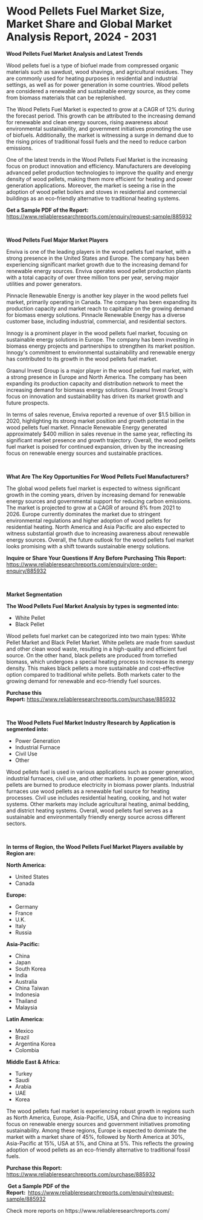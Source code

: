 <p><h1>Wood Pellets Fuel Market Size, Market Share and Global Market Analysis Report, 2024 - 2031</h1></p><p><strong>Wood Pellets Fuel Market Analysis and Latest Trends</strong></p>
<p><p>Wood pellets fuel is a type of biofuel made from compressed organic materials such as sawdust, wood shavings, and agricultural residues. They are commonly used for heating purposes in residential and industrial settings, as well as for power generation in some countries. Wood pellets are considered a renewable and sustainable energy source, as they come from biomass materials that can be replenished.</p><p>The Wood Pellets Fuel Market is expected to grow at a CAGR of 12% during the forecast period. This growth can be attributed to the increasing demand for renewable and clean energy sources, rising awareness about environmental sustainability, and government initiatives promoting the use of biofuels. Additionally, the market is witnessing a surge in demand due to the rising prices of traditional fossil fuels and the need to reduce carbon emissions.</p><p>One of the latest trends in the Wood Pellets Fuel Market is the increasing focus on product innovation and efficiency. Manufacturers are developing advanced pellet production technologies to improve the quality and energy density of wood pellets, making them more efficient for heating and power generation applications. Moreover, the market is seeing a rise in the adoption of wood pellet boilers and stoves in residential and commercial buildings as an eco-friendly alternative to traditional heating systems.</p></p>
<p><strong>Get a Sample PDF of the Report:&nbsp;</strong> <a href="https://www.reliableresearchreports.com/enquiry/request-sample/885932">https://www.reliableresearchreports.com/enquiry/request-sample/885932</a></p>
<p>&nbsp;</p>
<p><strong>Wood Pellets Fuel Major Market Players</strong></p>
<p><p>Enviva is one of the leading players in the wood pellets fuel market, with a strong presence in the United States and Europe. The company has been experiencing significant market growth due to the increasing demand for renewable energy sources. Enviva operates wood pellet production plants with a total capacity of over three million tons per year, serving major utilities and power generators.</p><p>Pinnacle Renewable Energy is another key player in the wood pellets fuel market, primarily operating in Canada. The company has been expanding its production capacity and market reach to capitalize on the growing demand for biomass energy solutions. Pinnacle Renewable Energy has a diverse customer base, including industrial, commercial, and residential sectors.</p><p>Innogy is a prominent player in the wood pellets fuel market, focusing on sustainable energy solutions in Europe. The company has been investing in biomass energy projects and partnerships to strengthen its market position. Innogy's commitment to environmental sustainability and renewable energy has contributed to its growth in the wood pellets fuel market.</p><p>Graanul Invest Group is a major player in the wood pellets fuel market, with a strong presence in Europe and North America. The company has been expanding its production capacity and distribution network to meet the increasing demand for biomass energy solutions. Graanul Invest Group's focus on innovation and sustainability has driven its market growth and future prospects.</p><p>In terms of sales revenue, Enviva reported a revenue of over $1.5 billion in 2020, highlighting its strong market position and growth potential in the wood pellets fuel market. Pinnacle Renewable Energy generated approximately $400 million in sales revenue in the same year, reflecting its significant market presence and growth trajectory. Overall, the wood pellets fuel market is poised for continued expansion, driven by the increasing focus on renewable energy sources and sustainable practices.</p></p>
<p>&nbsp;</p>
<p><strong>What Are The Key Opportunities For Wood Pellets Fuel Manufacturers?</strong></p>
<p><p>The global wood pellets fuel market is expected to witness significant growth in the coming years, driven by increasing demand for renewable energy sources and governmental support for reducing carbon emissions. The market is projected to grow at a CAGR of around 8% from 2021 to 2026. Europe currently dominates the market due to stringent environmental regulations and higher adoption of wood pellets for residential heating. North America and Asia Pacific are also expected to witness substantial growth due to increasing awareness about renewable energy sources. Overall, the future outlook for the wood pellets fuel market looks promising with a shift towards sustainable energy solutions.</p></p>
<p><strong>Inquire or Share Your Questions If Any Before Purchasing This Report:</strong> <a href="https://www.reliableresearchreports.com/enquiry/pre-order-enquiry/885932">https://www.reliableresearchreports.com/enquiry/pre-order-enquiry/885932</a></p>
<p>&nbsp;</p>
<p><strong>Market Segmentation</strong></p>
<p><strong>The Wood Pellets Fuel Market Analysis by types is segmented into:</strong></p>
<p><ul><li>White Pellet</li><li>Black Pellet</li></ul></p>
<p><p>Wood pellets fuel market can be categorized into two main types: White Pellet Market and Black Pellet Market. White pellets are made from sawdust and other clean wood waste, resulting in a high-quality and efficient fuel source. On the other hand, black pellets are produced from torrefied biomass, which undergoes a special heating process to increase its energy density. This makes black pellets a more sustainable and cost-effective option compared to traditional white pellets. Both markets cater to the growing demand for renewable and eco-friendly fuel sources.</p></p>
<p><strong>Purchase this Report:&nbsp;</strong><a href="https://www.reliableresearchreports.com/purchase/885932">https://www.reliableresearchreports.com/purchase/885932</a></p>
<p>&nbsp;</p>
<p><strong>The Wood Pellets Fuel Market Industry Research by Application is segmented into:</strong></p>
<p><ul><li>Power Generation</li><li>Industrial Furnace</li><li>Civil Use</li><li>Other</li></ul></p>
<p><p>Wood pellets fuel is used in various applications such as power generation, industrial furnaces, civil use, and other markets. In power generation, wood pellets are burned to produce electricity in biomass power plants. Industrial furnaces use wood pellets as a renewable fuel source for heating processes. Civil use includes residential heating, cooking, and hot water systems. Other markets may include agricultural heating, animal bedding, and district heating systems. Overall, wood pellets fuel serves as a sustainable and environmentally friendly energy source across different sectors.</p></p>
<p>&nbsp;</p>
<p><strong>In terms of Region, the Wood Pellets Fuel Market Players available by Region are:</strong></p>
<p>
    <p> <strong> North America: </strong>
        <ul>
            <li>United States</li>
            <li>Canada</li>
        </ul>
        </p> 
    <p> <strong> Europe: </strong>
        <ul>
            <li>Germany</li>
            <li>France</li>
            <li>U.K.</li>
            <li>Italy</li>
            <li>Russia</li>
        </ul>
        </p> 
    <p> <strong> Asia-Pacific: </strong>
        <ul>
            <li>China</li>
            <li>Japan</li>
            <li>South Korea</li>
            <li>India</li>
            <li>Australia</li>
            <li>China Taiwan</li>
            <li>Indonesia</li>
            <li>Thailand</li>
            <li>Malaysia</li>
        </ul>
        </p> 
    <p> <strong> Latin America: </strong>
        <ul>
            <li>Mexico</li>
            <li>Brazil</li>
            <li>Argentina Korea</li>
            <li>Colombia</li>
        </ul>
        </p> 
    <p> <strong> Middle East & Africa: </strong>
        <ul>
            <li>Turkey</li>
            <li>Saudi</li>
            <li>Arabia</li>
            <li>UAE</li>
            <li>Korea</li>
        </ul>
    </p>
    </p>
<p><p>The wood pellets fuel market is experiencing robust growth in regions such as North America, Europe, Asia-Pacific, USA, and China due to increasing focus on renewable energy sources and government initiatives promoting sustainability. Among these regions, Europe is expected to dominate the market with a market share of 45%, followed by North America at 30%, Asia-Pacific at 15%, USA at 5%, and China at 5%. This reflects the growing adoption of wood pellets as an eco-friendly alternative to traditional fossil fuels.</p></p>
<p><strong>Purchase this Report: </strong><a href="https://www.reliableresearchreports.com/purchase/885932">https://www.reliableresearchreports.com/purchase/885932</a></p>
<p>&nbsp;<strong>Get a Sample PDF of the Report:&nbsp;&nbsp;</strong><a href="https://www.reliableresearchreports.com/enquiry/request-sample/885932">https://www.reliableresearchreports.com/enquiry/request-sample/885932</a></p>
<p><strong></strong></p>
<p>Check more reports on https://www.reliableresearchreports.com/</p>
